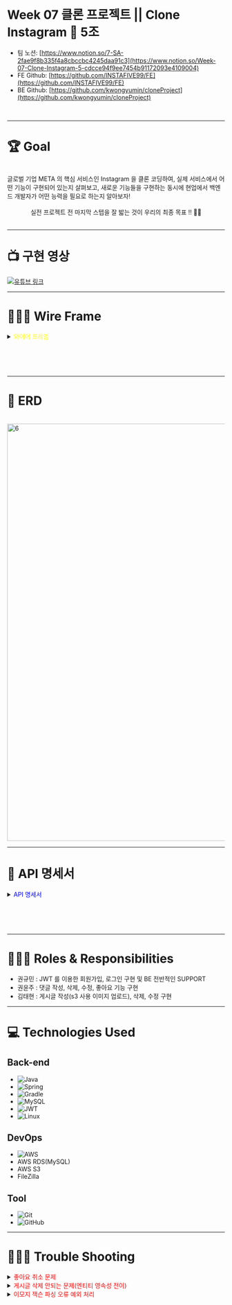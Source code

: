 # Week 07 클론 프로젝트 || Clone Instagram 📱 5조
- 팀 노션: [https://www.notion.so/7-SA-2fae9f8b335f4a8cbccbc4245daa91c3](https://www.notion.so/Week-07-Clone-Instagram-5-cdcce94f9ee7454b91172093e4109004)
- FE Github: [https://github.com/INSTAFIVE99/FE](https://github.com/INSTAFIVE99/FE)
- BE Github: [https://github.com/kwongyumin/cloneProject](https://github.com/kwongyumin/cloneProject)
</br>

- ---

# 🏆 Goal
</br>
글로벌 기업 META 의 핵심 서비스인 Instagram 을 클론 코딩하여, 실제 서비스에서 어떤 기능이 구현되어 있는지 살펴보고, 새로운 기능들을 구현하는 동시에 현업에서 백엔드 개발자가 어떤 능력을 필요로 하는지 알아보자!</br>
</br>
<div align="center">실전 프로젝트 전 마지막 스텝을 잘 밟는 것이 우리의 최종 목표 !! 🧗🏻</div>
</br>

- ---

# 📺 구현 영상

[![유튜브 링크](http://img.youtube.com/vi/BmfaBBLQis0/0.jpg)](https://www.youtube.com/watch?v=BmfaBBLQis0)

- ---



# 🧑🏻‍🎨 Wire Frame
<details>
<summary><span style="color:yellow">와이어 프레임</span></summary>
<div markdown="1">
</br>
1. 로그인 페이지 (로그인, 회원가입, 메인페이지 이동)
</br>
</br>
<img width="963" alt="1" src="https://user-images.githubusercontent.com/101050600/164271905-5d731352-5583-404f-8fb8-13892092690f.png">
</br>
</br>
2. 회원가입 페이지 (아이디, 비밀번호 유효성 검사, 중복확인 | 회원가입 버튼 | 로그인 페이지 이동)
</br>
</br>
<img width="963" alt="2" src="https://user-images.githubusercontent.com/101050600/164273370-ece8a251-2499-4be0-b4ad-d1dfb73c874e.png">
</br>
</br>
3. 피드(게시글 리스트) (피드 전체 프레임 | 좋아요 | 댓글 입력(입력만) | 슬라이드 X)
</br>
</br>
<img width="963" alt="3" src="https://user-images.githubusercontent.com/101050600/164272035-84a00487-2cbe-4ef6-b289-b9a54ec4efef.png">
</br>
</br>
4. 게시글 상세 페이지 (본인이 작성한 댓글 삭제 버튼 ⇒ 댓글 삭제)
</br>
</br>
<img width="963" alt="4" src="https://user-images.githubusercontent.com/101050600/164272105-79aff4ac-2fa5-42b3-a49f-c77dcd1517bb.png">
</br>
</br>
5. 게시글 작성 / 수정 페이지 (이미지 업로드 및 내용 작성 / 수정)
</br>
</br>
<img width="963" alt="5" src="https://user-images.githubusercontent.com/101050600/164272126-d4495dba-b5b4-4185-9c1b-cfa73bd83f80.png">
</br>
</br>
6. 게시글 삭제
</br>
</br>
<img width="963" alt="6" src="https://user-images.githubusercontent.com/101050600/164272157-68e653a3-8223-43f4-b496-8095f00862fc.png">
</br>
</details>
</br>
</br>
</br>
</br>

- ---

# 🩻 ERD
</br>
<img width="963" alt="6" src="https://user-images.githubusercontent.com/101050600/164274293-804bdec5-8e89-4b37-86b7-aa0f0a2c0916.png">

- ---

# 🧾 API 명세서
<details>
<summary><span style="color:blue">API 명세서</span></summary>
<div markdown="1">
</br>
<img width="963" alt="1" src="https://user-images.githubusercontent.com/101050600/164267638-5da652d9-7b9e-4974-8540-af8352bb160f.png">
<img width="961" alt="2" src="https://user-images.githubusercontent.com/101050600/164267687-9fd2c30d-8b02-4c0c-a96b-00dfe718205f.png">
<img width="964" alt="3" src="https://user-images.githubusercontent.com/101050600/164267677-879badee-344a-4c01-a823-4d6c2526d4fd.png">
</div><img width="966" alt="4" src="https://user-images.githubusercontent.com/101050600/164267672-fb22c691-0ce0-4e9d-9cc5-19611db5cad2.png">
</details>
</br>
</br>
</br>
</br>

- ---

# 🧑🏻‍💻 Roles & Responsibilities
- 권규민 : JWT 를 이용한 회원가입, 로그인 구현 및 BE 전반적인 SUPPORT
- 권윤주 : 댓글 작성, 삭제, 수정, 좋아요 기능 구현
- 김태현 : 게시글 작성(s3 사용 이미지 업로드), 삭제, 수정 구현

- ---

# 💻 Technologies Used

## **Back-end**

	
- ![Java](https://img.shields.io/badge/java-%23ED8B00.svg?style=for-the-badge&logo=java&logoColor=white)
- ![Spring](https://img.shields.io/badge/spring-%236DB33F.svg?style=for-the-badge&logo=spring&logoColor=white)
- ![Gradle](https://img.shields.io/badge/Gradle-02303A.svg?style=for-the-badge&logo=Gradle&logoColor=white)
- ![MySQL](https://img.shields.io/badge/mysql-%2300f.svg?style=for-the-badge&logo=mysql&logoColor=white)
- ![JWT](https://img.shields.io/badge/JWT-black?style=for-the-badge&logo=JSON%20web%20tokens)
- ![Linux](https://img.shields.io/badge/Linux-FCC624?style=for-the-badge&logo=linux&logoColor=black)

## **DevOps**

- ![AWS](https://img.shields.io/badge/AWS-%23FF9900.svg?style=for-the-badge&logo=amazon-aws&logoColor=white)
- AWS RDS(MySQL)
- AWS S3
- FileZilla

## **Tool**

- ![Git](https://img.shields.io/badge/git-%23F05033.svg?style=for-the-badge&logo=git&logoColor=white)
- ![GitHub](https://img.shields.io/badge/github-%23121011.svg?style=for-the-badge&logo=github&logoColor=white)


---

# 🧑🏻‍🔧 Trouble Shooting
<details>
<summary><span style="color:red"> 좋아요 취소 문제 </span></summary>
<div markdown="1">
</br>
* findTrouble
</br>
</br>
하나의 게시물에 좋아요를 취소하면, 내가 클릭한 모든 좋아요 기록 삭제
</br>
</br>
<img width="636" alt="스크린샷 2022-04-21 오전 10 34 34" src="https://user-images.githubusercontent.com/101050600/164354297-3cafdf08-d0b4-472b-aa6b-8745ece59700.png">
</br>
</br>
* fix
</br>
</br>
특정 게시물의 로그인한 유저의 좋아요 정보만 삭제됬어야했는데 , 현재 게시글 정보를 전달하지 않아서 해당 유저가 좋아요한 모든 게시글의 좋아요 정보가 전부 삭제되는 문제
</br>
</br>
<img width="686" alt="스크린샷 2022-04-21 오전 10 31 10" src="https://user-images.githubusercontent.com/101050600/164354270-7237075f-21c3-480a-964f-40aa7d8d04fc.png">
</details>

<details>
<summary><span style="color:red"> 게시글 삭제 안되는 문제(엔티티 영속성 전이) </span></summary>
<div markdown="1">
</br>
* findTrouble
</br>
</br>
좋아요가 되어 있을 경우 게시글 삭제가 안되는 문제가 발생. 아마도 Posts, Likes 엔티티의 연관관계에서 영속성 전이 문제라고 의심
</br>
</br>
<img width="969" alt="스크린샷 2022-04-21 오전 11 07 59" src="https://user-images.githubusercontent.com/101050600/164363641-276cee52-65a0-4fe0-a02c-cb3344acc425.png">
</br>
</br>
* fix
</br>
</br>
참조무결성 제약 조건 때문에 게시글에 좋아요 데이터가 존재할 시, 게시글이 삭제가 안됐다. 👉 cascade 옵션으로 해결
</br>
</br>
<img width="687" alt="스크린샷 2022-04-21 오후 12 01 59" src="https://user-images.githubusercontent.com/101050600/164364382-3c6828de-c93a-4437-a0e9-b8a5dcf6a48f.png">
</details>

<details>
<summary><span style="color:red"> 이모지 잭슨 파싱 오류 예외 처리 </span></summary>
<div markdown="1">
</br>
* findTrouble
</br>
</br>
게시물(String 타입의 contents 필드)에 이모지가 있을 경우, 필드에 빈값을 허용하게 되서 예외가 발생
</br>
</br>
<img width="807" alt="스크린샷 2022-04-21 오후 4 06 53" src="https://user-images.githubusercontent.com/101050600/164428204-31d22568-23f2-4439-b8ed-4c9e33417433.png">
</br>
</br>
* fix
</br>
</br>
config 패키지에 Xss Filter를 처리하는 클래스에서 emoji jackson parse 오류에 따른 예외 처리 부분 추가
</br>
</br>
<img width="807" alt="스크린샷 2022-04-21 오후 4 06 53" src="https://user-images.githubusercontent.com/101050600/164428553-551348f8-fe45-49de-b590-6b6faa76458c.png">
</br>
</details>
